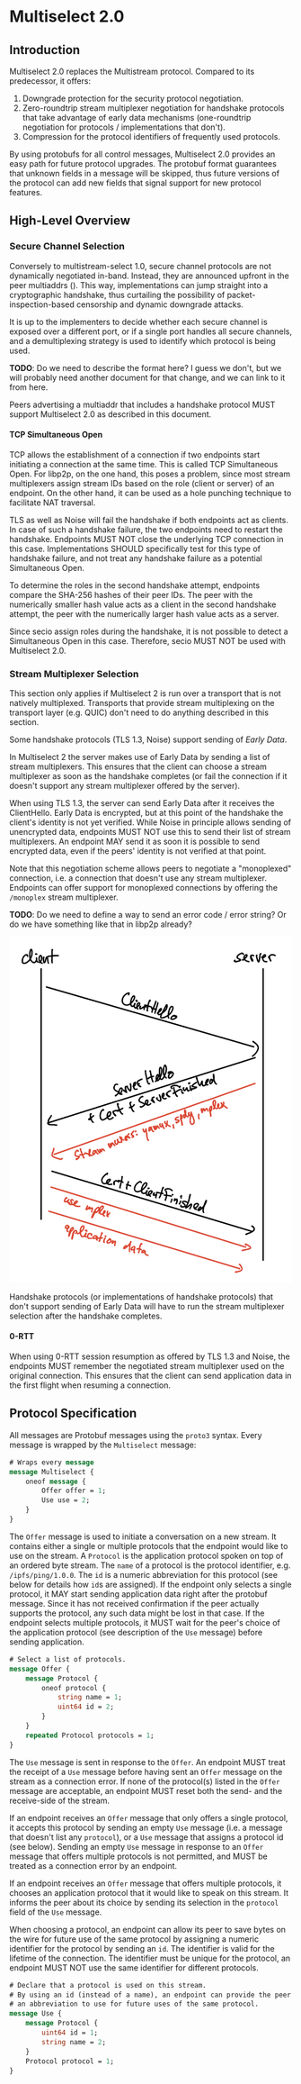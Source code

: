# Multiselect 2.0

## Introduction

Multiselect 2.0 replaces the Multistream protocol. Compared to its predecessor, it offers:

1. Downgrade protection for the security protocol negotiation.
2. Zero-roundtrip stream multiplexer negotiation for handshake protocols that take advantage of early data mechanisms (one-roundtrip negotiation for protocols / implementations that don't).
3. Compression for the protocol identifiers of frequently used protocols.

By using protobufs for all control messages, Multiselect 2.0 provides an easy path for future protocol upgrades. The protobuf format guarantees that unknown fields in a message will be skipped, thus future versions of the protocol can add new fields that signal support for new protocol features.

## High-Level Overview

### Secure Channel Selection

Conversely to multistream-select 1.0, secure channel protocols are not dynamically negotiated in-band. Instead, they are announced upfront in the peer multiaddrs (<add link to multiaddr spec>). This way, implementations can jump straight into a cryptographic handshake, thus curtailing the possibility of packet-inspection-based censorship and dynamic downgrade attacks.

It is up to the implementers to decide whether each secure channel is exposed over a different port, or if a single port handles all secure channels, and a demultiplexing strategy is used to identify which protocol is being used.

**TODO**: Do we need to describe the format here? I guess we don't, but we will probably need another document for that change, and we can link to it from here.

Peers advertising a multiaddr that includes a handshake protocol MUST support Multiselect 2.0 as described in this document.

#### TCP Simultaneous Open

TCP allows the establishment of a connection if two endpoints start initiating a connection at the same time. This is called TCP Simultaneous Open. For libp2p, on the one hand, this poses a problem, since most stream multiplexers assign stream IDs based on the role (client or server) of an endpoint. On the other hand, it can be used as a hole punching technique to facilitate NAT traversal.

TLS as well as Noise will fail the handshake if both endpoints act as clients. In case of such a handshake failure, the two endpoints need to restart the handshake. Endpoints MUST NOT close the underlying TCP connection in this case. Implementations SHOULD specifically test for this type of handshake failure, and not treat any handshake failure as a potential Simultaneous Open.

To determine the roles in the second handshake attempt, endpoints compare the SHA-256 hashes of their peer IDs. The peer with the numerically smaller hash value acts as a client in the second handshake attempt, the peer with the numerically larger hash value acts as a server.

Since secio assign roles during the handshake, it is not possible to detect a Simultaneous Open in this case. Therefore, secio MUST NOT be used with Multiselect 2.0.

### Stream Multiplexer Selection

This section only applies if Multiselect 2 is run over a transport that is not natively multiplexed. Transports that provide stream multiplexing on the transport layer (e.g. QUIC) don't need to do anything described in this section.

Some handshake protocols (TLS 1.3, Noise) support sending of *Early Data*. 

In Multiselect 2 the server makes use of Early Data by sending a list of stream multiplexers. This ensures that the client can choose a stream multiplexer as soon as the handshake completes (or fail the connection if it doesn't support any stream multiplexer offered by the server).

When using TLS 1.3, the server can send Early Data after it receives the ClientHello. Early Data is encrypted, but at this point of the handshake the client's identity is not yet verified.
While Noise in principle allows sending of unencrypted data, endpoints MUST NOT use this to send their list of stream multiplexers. An endpoint MAY send it as soon it is possible to send encrypted data, even if the peers' identity is not verified at that point.

Note that this negotiation scheme allows peers to negotiate a "monoplexed" connection, i.e. a connection that doesn't use any stream multiplexer. Endpoints can offer support for monoplexed connections by offering the `/monoplex` stream multiplexer.

**TODO**: Do we need to define a way to send an error code / error string? Or do we have something like that in libp2p already?

![](handshake.png)

Handshake protocols (or implementations of handshake protocols) that don't support sending of Early Data will have to run the stream multiplexer selection after the handshake completes.

#### 0-RTT

When using 0-RTT session resumption as offered by TLS 1.3 and Noise, the endpoints MUST remember the negotiated stream multiplexer used on the original connection. This ensures that the client can send application data in the first flight when resuming a connection.

## Protocol Specification

All messages are Protobuf messages using the `proto3` syntax. Every message is wrapped by the `Multiselect` message:

```protobuf
# Wraps every message
message Multiselect {
    oneof message {
        Offer offer = 1;
        Use use = 2;
    }
}
```

The `Offer` message is used to initiate a conversation on a new stream. It contains either a single or multiple protocols that the endpoint would like to use on the stream.
A `Protocol` is the application protocol spoken on top of an ordered byte stream. The `name` of a protocol is the protocol identifier, e.g. `/ipfs/ping/1.0.0`. The `id` is a numeric abbreviation for this protocol (see below for details how `id`s are assigned).
If the endpoint only selects a single protocol, it MAY start sending application data right after the protobuf message. Since it has not received confirmation if the peer actually supports the protocol, any such data might be lost in that case.
If the endpoint selects multiple protocols, it MUST wait for the peer's choice of the application protocol (see description of the `Use` message) before sending application.

```protobuf
# Select a list of protocols.
message Offer {
    message Protocol {
        oneof protocol {
            string name = 1;
            uint64 id = 2;
        }
    }
    repeated Protocol protocols = 1;
}
```

The `Use` message is sent in response to the `Offer`. An endpoint MUST treat the receipt of a `Use` message before having sent an `Offer` message on the stream as a connection error.
If none of the protocol(s) listed in the `Offer` message are acceptable, an endpoint MUST reset both the send- and the receive-side of the stream.

If an endpoint receives an  `Offer` message that only offers a single protocol, it accepts this protocol by sending an empty `Use` message (i.e. a message that doesn't list any `protocol`), or a `Use` message that assigns a protocol id (see below). Sending an empty `Use` message in response to an `Offer` message that offers multiple protocols is not permitted, and MUST be treated as a connection error by an endpoint.

If an endpoint receives an `Offer` message that offers multiple protocols, it chooses an application protocol that it would like to speak on this stream. It informs the peer about its choice by sending its selection in the `protocol` field of the `Use` message.

When choosing a protocol, an endpoint can allow its peer to save bytes on the wire for future use of the same protocol by assigning a numeric identifier for the protocol by sending an `id`. The identifier is valid for the lifetime of the connection. The identifier must be unique for the protocol, an endpoint MUST NOT use the same identifier for different protocols.

```protobuf
# Declare that a protocol is used on this stream.
# By using an id (instead of a name), an endpoint can provide the peer
# an abbreviation to use for future uses of the same protocol.
message Use {
    message Protocol {
        uint64 id = 1;
        string name = 2;
    }
    Protocol protocol = 1;
}
```
